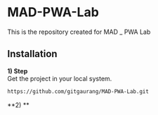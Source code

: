 # MAD-PWA-Lab
This is the repository created for MAD _ PWA Lab

## Installation 
**1) Step** </br>
Get the project in your local system. 
```bash 
https://github.com/gitgaurang/MAD-PWA-Lab.git
```
**2) **
